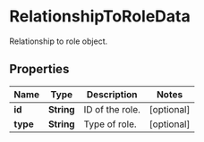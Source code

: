 

# RelationshipToRoleData

Relationship to role object.
## Properties

Name | Type | Description | Notes
------------ | ------------- | ------------- | -------------
**id** | **String** | ID of the role. |  [optional]
**type** | **String** | Type of role. |  [optional]



